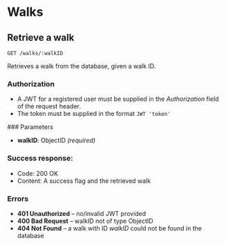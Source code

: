 # Walks

## Retrieve a walk

```
GET /walks/:walkID
```

Retrieves a walk from the database, given a walk ID.

### Authorization

- A JWT for a registered user must be supplied in the _Authorization_ field of the request header.
- The token must be supplied in the format `JWT 'token'`

### Parameters

- **walkID**: ObjectID _(required)_

### Success response:

- Code: 200 OK
- Content: A success flag and the retrieved walk

### Errors

- **401 Unauthorized** – no/invalid JWT provided
- **400 Bad Request** – walkID not of type ObjectID
- **404 Not Found** – a walk with ID _walkID_ could not be found in the database